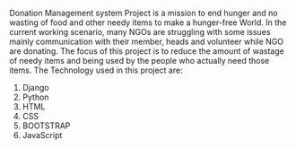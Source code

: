 Donation Management system Project is a mission to end hunger and no wasting of food and other needy items to make a hunger-free World.
In the current working scenario, many NGOs are struggling with some issues mainly communication with their member, heads and volunteer while NGO are donating.
The focus of this project is to reduce the amount of wastage of needy items and being used by the people who actually need those items.
 The Technology used in this project are:
 1) Django
 2) Python
 3) HTML
 4) CSS
 5) BOOTSTRAP
 6) JavaScript
